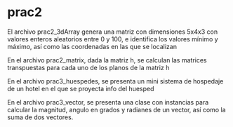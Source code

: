 # prac2
El archivo prac2_3dArray genera una matriz con dimensiones 5x4x3 con valores enteros aleatorios entre 0 y 100, 
e identifica los valores mínimo y máximo, así como las coordenadas en las que se localizan

En el archivo prac2_matrix, dada la matriz h, se calculan las matrices transpuestas para cada uno de los  planos de la matriz h

En el archivo prac3_huespedes, se presenta un mini sistema de hospedaje de un hotel en el que se proyecta info del huesped

En el archivo prac3_vector, se presenta una clase con instancias para calcular la magnitud, angulo en grados y radianes de un vector,
así como la suma de dos vectores.

